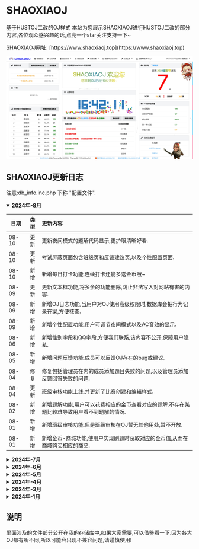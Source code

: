 # SHAOXIAOJ
基于HUSTOJ二改的OJ样式
本站为您展示SHAOXIAOJ进行HUSTOJ二改的部分内容,各位观众感兴趣的话,点亮一个star关注支持一下~

SHAOXIAOJ网址: [https://www.shaoxiaoj.top](https://www.shaoxiaoj.top)


![image](index.png)


## SHAOXIAOJ更新日志
注意:db_info.inc.php 下称 "配置文件".

<details open>
<summary><b>2024年-8月</b></summary>
	
日期  | 类型 |  更新内容
------- | :--: | :-------
08-10 | 更新 | 更新夜间模式的题解代码显示,更护眼清晰好看.
08-10 | 更新 | 考试屏蔽页面包含班级页和反馈建议页,以及个性配置页面.
08-10 | 新增 | 新增每日打卡功能,连续打卡还能多送金币哦~
08-09 | 更新 | 更新文本框功能,将多余的功能删除,防止非法写入对网站有害的内容.
08-09 | 新增 | 新增OJ日志功能,当用户对OJ使用高级权限时,数据库会把行为记录在案,方便核查.
08-09 | 新增 | 新增个性配置功能,用户可调节夜间模式以及AC音效的显示.
08-06 | 新增 | 新增性别字段和QQ字段,方便我们联系,该内容不公开,保障用户隐私.
08-05 | 新增 | 新增问题反馈功能,成员可以反馈OJ存在的bug或建议.
08-04 | 修复 | 修复包括管理员在内的成员添加题目失败的问题,以及管理员添加反馈回答失败的问题.
08-04 | 更新 | 班级审核功能上线,并更新了比赛创建和编辑样式.
08-02 | 新增 | 新增题解功能,用户可以花费相应的金币查看对应的题解.不存在某题比较难导致用户看不到题解的情况.
08-01 | 新增 | 新增班级审核功能,但是班级审核在OJ暂无其他用处,暂不开放.
08-01 | 新增 | 新增金币-商城功能,使用户实现刷题时获取对应的金币值,从而在商城购买相应的商品.
</details>

<details>
<summary><b>2024年-7月</b></summary>
	
日期  | 类型 |  更新内容
------- | :--: | :-------
07-30 | 更新 | 右上角姓名新增码龄属性,同时主页面欢迎区域改为活动列表区域,减轻上方功能栏压力.
07-30 | 新增 | 新增活动列表页面,少侠OJ会把有趣的活动公布在此处,欢迎大家来玩~
07-30 | 新增 | 新增金币功能,用户可以通过答题获取金币值,并且提交记录也会显示此题获取的金币值.
07-29 | 新增 | 新增 教师用户 和 教练用户 权限,并开启至高无上的OJ专属外框标识(提交记录和排名).
07-27 | 更新 | 更新排行榜按钮样式,并优化了下方翻页区域的链接跳转逻辑.同时默认页面将总排名换为月排名.
07-25 | 更新 | 捐赠页面改用数组进行PHP输入,且自动按照捐赠金额排序.
07-24 | 更新 | 后台竞赛列表和自建赛列表链接跳转不再统一跳转至contest.php,而是根据比赛类型跳转到对应的页面.
07-22 | 新增 | 新增可以设置某公告是否重要的功能.若重要,则在公告栏置顶显示并标红.
07-22 | 更新 | 公告编辑页高度调低,便于提交.
07-22 | 更新 | 前台页面允许用户进行页面缩放.
07-22 | 更新 | 补充consolas的字体指向,以便Mac用户以及移动端访问网站中有关consolas的内容.
07-21 | 修复 | 修复用户修改个性签名后昵称和学校重置的问题.
07-20 | 新增 | 新增待完成任务页面,二改源码状态图标,新增百分比图表,修改竞赛状态显示时分秒,竞赛举办者改为昵称.
07-18 | 更新 | 配置文件调整主页弹窗逻辑,可选择强制显示(刷新后再弹窗)和不强制显示(刷新后无弹窗).
07-18 | 更新 | 主页左栏下面排行榜新增"正确率"列和"码龄"列.
07-18 | 修复 | 修复成员自建赛白屏问题.
07-18 | 更新 | 调整私有题目逻辑,使私有题目只能在作业/比赛页面却比赛进行中时可见,其余时间不可见.
07-18 | 更新 | 调整本地cookie逻辑,修复管理员使用新的弹窗时成员不显示的问题.
07-18 | 修复 | 修复倒计时页面"了解更多"中序号排序错误的问题.
07-18 | 更新 | 调整主页中栏下方显示,当自建赛开启时显示自建赛表格,且开始前和进行中的比赛优先,否则显示轮播图.
07-18 | 更新 | 修改注册页面的部分文字.
07-18 | 更新 | 竞赛问题页面的problem.php改为contest_problem.php,方便后续的权限管理.
07-18 | 更新 | 修改后台页面竞赛列表的逻辑,无权限用户进入后台竞赛列表页面时会自动跳转到自建赛页面.
07-18 | 更新 | 修改后台搜索样式.
07-18 | 更新 | 删除后台用户审核列表的搜索功能.
07-18 | 更新 | 调整竞赛列表和自建赛的搜索逻辑.
07-18 | 更新 | 修改网页的meta属性,禁止移动设备双击放大,便于管理员修改用户信息.
07-18 | 更新 | 自建赛允许创建者点击自建赛编号复制比赛邀请链接.
07-18 | 更新 | 修改自建赛的后台管理页面逻辑,若您不是管理员,删除"审查"和"导出"链接.
07-13 | 更新 | 主页倒计时栏下方新增NOIP和蓝桥杯的专属倒计时.
07-13 | 修复 | 修复页面模式下后台表格部分文字不显示的问题.
07-13 | 更新 | 主页"最近追题"改为"各大OJ传送门".
07-12 | 新增 | 新增OJ提示弹窗,点击"我知道了"后网页刷新后不再显示弹窗.次日0点后重置.
07-12 | 更新 | OJ竞赛弹窗新增"不再提示"按钮.
07-11 | 新增 | 新增倒计时"了解更多"页面,同时过滤掉已结束的倒计时.
07-11 | 更新 | 调整主页倒计时的数据引用,由配置文件指定变量改为"了解更多"页面中表格的第一列数据.
07-10 | 新增 | 新增作业/比赛/自建赛下的做题百分比.
07-06 | 新增 | 新增"网页屏蔽页面"模式,当管理员在配置文件中打开此开关,则除管理员外所有用户访问任何页面显示屏蔽提示.
07-06 | 更新 | 主页右栏中间内容替换为"OJ信息全知道",展示注册用户数等信息.
07-01 | 更新 | 调整主页部分功能迁移回上方功能栏中,竞赛页面合并抽屉,题单页面页分类页面合并抽屉.
</details>

<details>
<summary><b>2024年-6月</b></summary>

  日期  | 类型 |  更新内容
------- | :--: | :-------
06-26 | 新增 | 新增SYZOJ版本入口.
06-19 | 更新 | 在夜间模式中,修改查看源码页面实现字体变大和背景为黑色的夜间模式自适应.
06-18 | 更新 | 上方功能栏部分功能入口移到主页中.
06-06 | 更新 | 修改meta下的viewport参数使之在移动设备上显示正常.
06-06 | 更新 | 配置文件新增数组变量用来存储允许访问私有题目的用户名.
06-03 | 新增 | 新增自建赛功能.
</details>

<details>
<summary><b>2024年-5月</b></summary>

  日期  | 类型 |  更新内容
------- | :--: | :-------
05-29 | 新增 | 新增添加题目预览模块并修改了样式.
05-23 | 新增 | 作业/比赛中时间进度条显示功能并在配置文件中增加了开关.
05-19 | 更新 | 将竞赛页面分为 作业&实验 和 竞赛&考试 两个页面,调整了比赛公告的位置.
05-19 | 修复 | 修复部分电脑访问竞赛页面标题居中的问题.
05-17 | 更新 | 新增竞赛分类,分为 作业&实验(公开) 作业&实验(私有) 竞赛&考试.
05-16 | 新增 | 新增网页指针为小鲨鱼指针,感谢B站大佬 泽牛小鲨鱼 ~
05-14 | 更新 | 限制未登录用户查看题单页面和竞赛内容,并屏蔽 合作伙伴 和 软件下载 链接.
05-14 | 更新 | 当比赛结束后,竞赛列表页面出现"ACM排名"和"OI排名"按钮.
05-14 | 修复 | 修复竞赛页面翻页功能多空页面的问题.
05-11 | 新增 | 功能栏管理员新增"待审核"页面.
05-11 | 更新 | 修改注册页面弹窗显示文字.
05-10 | 新增 | 配置文件新增自动开启夜间模式设置项.
05-10 | 更新 | 配置文件重新排版和注释.
05-10 | 更新 | 更新后台页面翻页样式并修复注册功能.
05-09 | 修复 | 修复无权限用户在比赛结束前能看到ACM排名和OI排名的问题.
05-05 | 更新 | SHAOXIAOJ网站部署ssh证书,使此网站可以https访问,保障了网站安全.
05-05 | 修复 | 修复夜间模式某图标显示为长方形的显示异常的问题.
05-05 | 说明 | 本次更新非常感谢 mxdyeah 同学的大力支持!
</details>

<details>
<summary><b>2024年-4月</b></summary>

  日期  | 类型 |  更新内容
------- | :--: | :-------
04-29 | 更新 | 备份脚本支持仅php备份.
04-29 | 说明 | SHAOXIAOJ 已停止 bs3 模板的支持.
04-28 | 新增 | 竞赛信息页面新增动态倒计时.
04-28 | 更新 | 主页将"新增题目"栏改为"破敌数"栏.oyoukuandu
04-27 | 新增 | 主页新增一言功能.
04-27 | 更新 | 修改提交记录页面样式,类似Libre OJ样式.
04-26 | 更新 | 后台导出题目功能仅对管理员开放.
04-25 | 新增 | 新增软件下载功能.
04-24 | 更新 | 更新题单样式.
04-23 | 更新 | 修改登录页面样式.
04-08 | 新增 | 新增分栏式答题页面的调整左右宽度的功能条,并隐藏iframe标签的边框.
04-07 | 新增 | 排行表新增等级列.
</details>

<details>
<summary><b>2024年-3月</b></summary>

  日期  | 类型 |  更新内容
------- | :--: | :-------
03-31 | 新增 | 主页新增愚人节小丑特效.
03-30 | 新增 | 主页新增可莉挂件和大宝走路动画.新增轮播图栏.
03-30 | 修复 | 修复题单功能无法切换下一个标题的问题.
03-29 | 说明 | SHAOXIAOJ 对 syzoj 模板开始支持.
</details>

<details>
<summary><b>2024年-1月</b></summary>

  日期  | 类型 |  更新内容
------- | :--: | :-------
01-16 | 说明 | SHAOXIAOJ 对 bs3 模板的更新内容已忽略.
01-16 | 说明 | SHAOXIAOJ 服务器正式启用.
</details>

## 说明
里面涉及的文件部分公开在我的存储库中,如果大家需要,可以借鉴看一下.因为各大OJ都有所不同,所以可能会出现不兼容问题,请谨慎使用!
